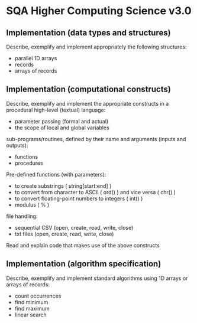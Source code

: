 # SQA Higher Computing Science v3.0

## Implementation (data types and structures) 	
Describe, exemplify and implement appropriately the following structures:
- parallel 1D arrays
- records
- arrays of records

## Implementation (computational constructs) 
Describe, exemplify and implement the appropriate constructs in a procedural high-level (textual) language:
- parameter passing (formal and actual)
- the scope of local and global variables

sub-programs/routines, defined by their name and arguments (inputs and outputs):
- functions
- procedures

Pre-defined functions (with parameters):
- to create substrings ( string[start:end] )
- to convert from character to ASCII ( ord() ) and vice versa ( chr() )
- to convert floating-point numbers to integers ( int() )
- modulus ( % )

file handling:
- sequential CSV (open, create, read, write, close)
- txt files (open, create, read, write, close)

Read and explain code that makes use of the above constructs

## Implementation (algorithm specification) 	
Describe, exemplify and implement standard algorithms using 1D arrays or arrays of records:
- count occurrences
- find minimum 
- find maximum
- linear search
